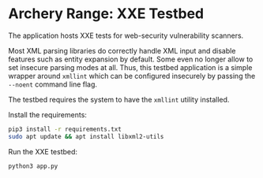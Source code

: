 # Archery Range: XXE Testbed

The application hosts XXE tests for web-security vulnerability scanners.

Most XML parsing libraries do correctly handle XML input and disable features
such as entity expansion by default. Some even no longer allow to set insecure
parsing modes at all. Thus, this testbed application is a simple wrapper around
`xmllint` which can be configured insecurely by passing the `--noent` command
line flag.

The testbed requires the system to have the `xmllint` utility installed.

Install the requirements:
```sh
pip3 install -r requirements.txt
sudo apt update && apt install libxml2-utils
```

Run the XXE testbed:
```sh
python3 app.py
```
